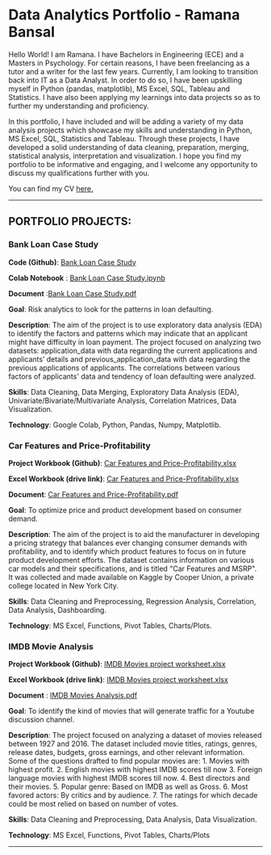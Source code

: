  # Data Analytics Portfolio - Ramana Bansal

Hello World! I am Ramana. I have Bachelors in Engineering (ECE) and a Masters in Psychology. For certain reasons, I have been freelancing as a tutor and a writer for the last few years. Currently, I am looking to transition back into IT as a Data Analyst. In order to do so, I have been upskilling myself in Python (pandas, matplotlib), MS Excel, SQL, Tableau and Statistics. I have also been applying my learnings into data projects so as to further my understanding and proficiency.

In this portfolio, I have included and will be adding a variety of my data analysis projects which showcase my skills and understanding in Python, MS Excel, SQL, Statistics and Tableau. Through these projects, I have developed a solid understanding of data cleaning, preparation, merging, statistical analysis, interpretation and visualization. I hope you find my portfolio to be informative and engaging, and I welcome any opportunity to discuss my qualifications further with you. 

You can find my CV [here.](https://github.com/Ramana1094/Data-Analytics-Portfolio/blob/4cd59a34a749cf2589b472adc8da2cff4f634ae3/Ramana%20Bansal%20cv.pdf) 

***
## PORTFOLIO PROJECTS:

### Bank Loan Case Study

**Code (Github)**: [Bank Loan Case Study](https://github.com/Ramana1094/Data-Analytics-Portfolio/blob/main/Portfolio%20projects/Bank%20Loan%20Case%20Study.ipynb)

**Colab Notebook** : [Bank Loan Case Study.ipynb](https://colab.research.google.com/drive/1GTY55k2iVmZxsA76GntnEtiydOlBDieP?usp=sharing)

**Document** :[Bank Loan Case Study.pdf](https://drive.google.com/file/d/1rkXrEJ3tZ5saB_B8-SEb_t1iZUeKcNXb/view?usp=sharing)

**Goal**: Risk analytics to look for the patterns in loan defaulting.

**Description**:  The aim of the project is to use exploratory data analysis (EDA) to identify the factors and patterns which may indicate that an applicant might have difficulty in loan payment. The project focused on analyzing two datasets: application_data with data regarding the current applications and applicants’ details and previous_application_data with data regarding the previous applications of applicants. The correlations between various factors of applicants' data and tendency of loan defaulting were analyzed.
 
**Skills**: Data Cleaning, Data Merging, Exploratory Data Analysis (EDA), Univariate/Bivariate/Multivariate Analysis, Correlation Matrices, Data Visualization.

**Technology**: Google Colab, Python, Pandas, Numpy, Matplotlib.

### Car Features and Price-Profitability

**Project Workbook (Github)**: [Car Features and Price-Profitability.xlsx](https://github.com/Ramana1094/Data-Analytics-Portfolio/blob/main/Portfolio%20projects/Car_Features%20and%20Price-Profitability.xlsx)

**Excel Workbook (drive link)**: [Car Features and Price-Profitability.xlsx](https://docs.google.com/spreadsheets/d/1oL4NCyzQplWUS3QRmcGUSUAC-H1b5K3i/edit?usp=sharing&ouid=108908340523953886832&rtpof=true&sd=true)

**Document**: [Car Features and Price-Profitability.pdf](https://drive.google.com/file/d/1Bq5rMy2WZBMQGuuiFLCboCBTJ5LpumfI/view?usp=sharing) 

**Goal**: To optimize price and product development based on consumer demand.

**Description**: The aim of the project is to aid the manufacturer in developing a pricing strategy that balances ever changing consumer demands with profitability, and to identify which product features to focus on in future product development efforts. The dataset contains information on various car models and their specifications, and is titled "Car Features and MSRP". It was collected and made available on Kaggle by Cooper Union, a private college located in New York City.

**Skills**: Data Cleaning and Preprocessing, Regression Analysis, Correlation, Data Analysis, Dashboarding.

**Technology**: MS Excel, Functions, Pivot Tables, Charts/Plots.

### IMDB Movie Analysis

**Project Workbook (Github)**: [IMDB Movies project worksheet.xlsx](https://github.com/Ramana1094/Data-Analytics-Portfolio/blob/main/Portfolio%20projects/IMDB_Movies_project_worksheet.xlsx)

**Excel Workbook (drive link)**: [IMDB Movies project worksheet.xlsx](https://docs.google.com/spreadsheets/d/1A5qgkcDipouQvBPcIa8JAuFOOQ9nANrq/edit?usp=sharing&ouid=108908340523953886832&rtpof=true&sd=true)

**Document** : [IMDB Movies Analysis.pdf](https://drive.google.com/file/d/1y8Dp13DuPGTIbFZDNM4IUDmi567cYrlV/view?usp=sharing)

**Goal**: To identify the kind of movies that will generate traffic for a Youtube discussion channel.

**Description**: The project focused on analyzing a dataset of movies released between 1927 and 2016. The dataset included movie titles, ratings, genres, release dates, budgets, gross earnings, and other relevant information.  Some of the questions drafted to find popular movies are: 1. Movies with highest profit. 2. English movies with highest IMDB scores till now 3. Foreign language movies with highest IMDB scores till now. 4. Best directors and their movies. 
5. Popular genre: Based on IMDB as well as Gross. 6. Most favored actors: By critics and by audience. 7. The ratings for which decade could be most relied on based on number of votes. 

**Skills**: Data Cleaning and Preprocessing, Data Analysis,  Data Visualization.

**Technology**: MS Excel, Functions, Pivot Tables, Charts/Plots
***
